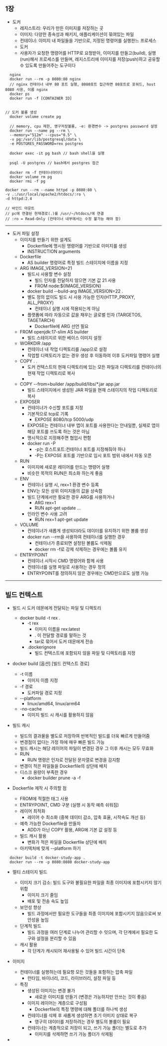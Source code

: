 ## 1장

- 도커
    - 레지스트리: 우리가 만든 이미지를 저장하는 곳
    - 이미지: 다양한 종속성과 패키지, 애플리케이션이 묶여있는 파일
    - 컨테이너: 이미지 내 파일들을 기반으로, 지정된 명령어를 실행한느 프로세스
    - 도커
    - 사용자가 요청한 명령어를 HTTP로 요청받아, 이미지를 만들고(build), 실행(run)해서 프로세스를 만들며, 레지스트리에 이미지를 저장(push)하고 공유할 수 있도록 만들어주는 도구이다

```
  nginx
  docker run --rm -p 8080:80 nginx
  // nginx 컨테이너 내부 80 포트 실행, 8080포트 접근하면 80포트로 포워드, host 8080 사용, 이름 nginx
  docker ps
  docker run -f [CONTAINER ID]

```

```

// 도커 볼륨 생성
  docker volume create pg  

  // memory, cpu 제한, 영구저장볼륨, -e: 환경변수 -> postgres password 설정
  docker run --name pg --rm \
  --memory="512m" --cpus="0.5" \
  -v pg:/var/lib/postgresql/data \
  -e POSTGRES_PASSWORD=rex postgres

  docker exec -it pg bash // bash shell을 실행

  psql -U postgres // bash에서 postgres 접근

  docker rm -f 컨테이너아이디
  docker volume rm pg
  docker rmi -f pg

```

```
docker run --rm --name httpd -p 8080:80 \
-v .:/usr/local/apache2/htdocs/:ro \
-d httpd:2.4

// 바인드 마운트
// pc에 연결된 현재경로(.)를 /usr/~/htdocs/에 연결
// :ro = Read-Only (컨테이너 내부에서는 수정 불가능 해야 함)

```

---

- 도커 파일 설정
    - 이미지를 만들기 위한 설계도
        - Dockerfile에 명시된 명령어를 기반으로 이미지를 생성
        - INSTRUCTION arguments
    - Dockerfile
        - AS builder 명령어로 특정 빌드 스테이지에 이름을 지정
    - ARG IMAGE_VERSION=21
        - 빌드시 사용할 변수 설정
            - 빌드 인자를 전달하지 않으면 기본 값 21 사용
            - FROM node:${IMAGE_VERSION}
        - docker build --build-arg IMAGE_VERSION=22 .
        - 별도 정의 없이도 빌드 시 사용 가능한 인자(HTTP_PROXY, ALL_PROXY)
            - 컨테이너 실행 시에 적용되는게 아님
        - 플랫폼에 따라 자동으로 값을 채우는 글로벌 인자 (TARGETOS, TAGETARCH)
            - Dockerfile에 ARG 선언 필요
    - FROM openjdk:17-slim AS builder
        - 빌드 스테이지르 위한 베이스 이미지 설정
    - WORKDIR /app
        - 컨테이너 내 작업 디렉토리를 /app으로 설정
        - 작업할 디렉토리가 없는 경우 생성 후 이동하여 이후 도커파일 명령어 실행
    - COPY . .
        - 도커 컨텍스트의 현재 디렉토리에 있는 모든 파일과 디렉토리를 컨테이너의 현재 작업 디렉토리로 복사
        - <src> <dst>
    - COPY --from=builder /app/build/libs/*.jar app.jar
        - 빌드 스테이지에서 생성된 JAR 파일을 현재 스테이지의 작업 디렉토리로 복사
    - EXPOSER
        - 컨테이너가 수신할 포트를 지정
        - 기본적으로 tcp로 기록
            - EXPOSE 8080/tcp 5000/udp
        - EXPOSE는 컨테이너 내부 앱이 포트를 사용한다는 안내일뿐, 실제로 앱이 해당 포트를 쓰도록 하는 것은 아님
        - 명시적으로 지정해주면 협업시 편함
        - docker run -P
            - -p는 호스트포트:컨테이너 포트를 지정해줘야 하나
            - -P는 EXPOSE 포트를 기반으로 임시 포트 범위 내에서 자동 오픈
    - RUN
        - 이미지에 새로운 레이어를 만드는 명령어 실행
        - 비슷한 목적의 RUN은 최소화 하는게 좋음
    - ENV
        - 컨테이너 실행 시, rex=1 환경 변수 등록
        - ENV는 모든 상위 이미지들의 값을 상속함
        - 빌드 단계에서만 필요한 경우 ARG를 사용하거나
            - ARG rex=1
            - RUN apt-get update ...
        - 인라인 변수 사용 고려
            - RUN rex=1 apt-get update
    - VOLUME
        - 컨테이너가 새롭게 생성되더라도 데이터를 유지하기 위한 볼륨 생성
        - docker run --rm을 사용하여 컨테이너를 실행한 경우
            - 컨테이너가 종료되면 설정된 볼륨도 삭제됨
            - docker rm -f로 강제 삭제하는 경우에는 볼륨 유지
    - ENTRYPOINT
        - 컨테이너 시작시 CMD 명령어와 함께 사용
        - 컨테이너를 실행 파일로 사용하는 경우 정의
        - ENTRYPOINT를 정의하지 않은 경우에는 CMD만으로도 실행 가능

---

## 빌드 컨텍스트

- 빌드 시 도커 데몬에게 전달되는 파일 및 디렉토리
    - docker build -t rex .
        - -t rex
            - 이미지 이름을 rex:latest
            - . 이 전달할 경로를 말하는 것
            - tar로 묶어서 도커 데몬에게 전송
        - .dockerignore
            - 빌드 컨텍스트에 포함되지 않을 파일 및 디렉토리를 지정
- docker build [옵션] [빌드 컨텍스트 경로]
    - -t 이름
        - 이미지 이름 지정
    - -f 경로
        - 도커파일 경로 지정
    - --platform
        - linux/amd64, linux/arm64
    - -no-cache
        - 이미지 빌드 시 캐시를 활용하지 않음

- 빌드 캐시
    - 빌드의 결과물을 별도로 저장하여 반복적인 빌드를 더욱 빠르게 만들어줌
    - 변경점이 없다는 가정 하에 매우 빠른 빌드 가능
    - 빌드 캐시는 해당 레이어의 파일이 변경된 경우 그 이후 캐시는 모두 무효화
    - RUN
        - RUN 명령은 인자로 전달된 문자열로 변경을 감지함
    - 변경이 적은 파일들을 Dockerfile의 상단에 배치
    - 디스크 용량이 부족한 경우
        - docker builder prune -a -f
- Dockerfile 제작 시 주의할 점
    - FROM에 적절한 태그 사용
    - ENTRYPOINT, CMD 구분 (실행 시 동작 예측 쉬워짐)
    - 레이어 최적화
        - 레이어 수 최소화 (중복 데이터 감소, 압축 효율, 시작속도 개선 등)
    - 예측 가능한 Dockerfile을 만들자
        - ADD가 아닌 COPY 활용, ARG에 기본 값 설정 등
    - 빌드 캐시 활용
      - 변화가 적은 파일을 Dockerfile 상단에 배치
    - 아키텍처에 맞게 --platform 하기

```shell
  docker build -t docker-study-app .
  docker run --rm -p 8080:8080 docker-study-app
```

- 멀티 스테이지 빌드
    - 이미지 크기 감소: 빌드 도구와 불필요한 파일을 최종 이미지에 포함시키지 않기 위함
        - 이미지 크기 줄임
        - 배포 및 전송 속도 높임
    - 보안성 향상
        - 빌드 과정에서만 필요한 도구들을 최종 이미지에 포함시키지 않음으로써 보안성을 높임
    - 단계적 빌드
        - 빌드 과정을 여러 단계로 나누어 관리할 수 잇으며, 각 단계에서 필요한 도구와 설정을 분리할 수 있음
    - 캐시 활용
        - 각 단계가 캐시되어 재사용될 수 있어 빌드 시간이 단축

- 이미지
    - 컨테이너를 실행하는데 필요항 모든 것들을 포함하는 압축 파일
        - 런타임, 바이너리, 코드, 라이브러리, 설정 파일 등
    - 특징
        - 생성된 이미지는 변경 불가
            - 새로운 이미지를 만들기 (변경은 가능하지만 안쓰는 것이 좋음)
        - 이미지 레이어는 계층으로 구성됨
            - Dockerfile의 특정 명령에 대해 폴더를 하나씩 생성
        - 컨테이너를 삭제 후 새롭게 생성하면 초기 이미지 상태로 복구
            - 영구히 데이터를 저장하려는 경우 별도의 볼륨이 필요
        - 컨테이너는 계층적으로 저장이 되고, 쓰기 가능 폴더는 별도로 추가
            - 이미지를 삭제하면 쓰기 가능 폴더가 삭제됨
- 

